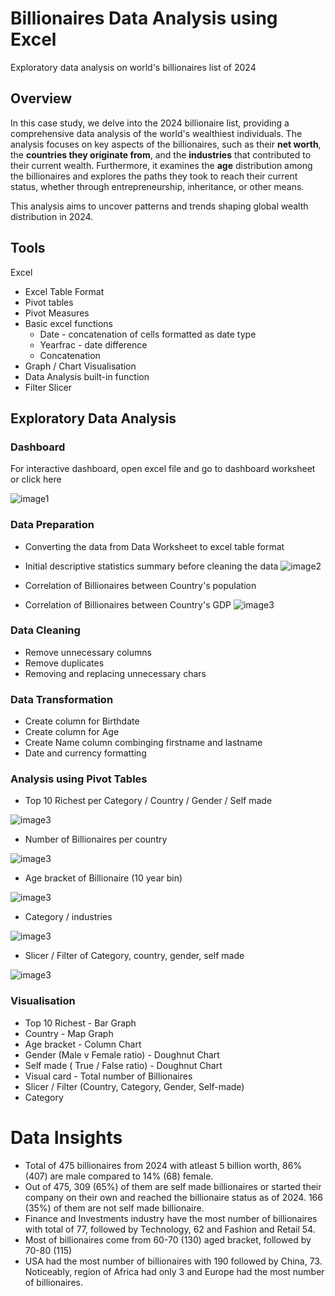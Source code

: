 # Billionaires Data Analysis using Excel

Exploratory data analysis on world's billionaires list of 2024

## Overview

In this case study, we delve into the 2024 billionaire list, providing a comprehensive data analysis of the world's wealthiest individuals. The analysis focuses on key aspects of the billionaires, such as their **net worth**, the **countries they originate from**, and the **industries** that contributed to their current wealth. Furthermore, it examines the **age** distribution among the billionaires and explores the paths they took to reach their current status, whether through entrepreneurship, inheritance, or other means. 

This analysis aims to uncover patterns and trends shaping global wealth distribution in 2024.

## Tools

Excel
  - Excel Table Format
  - Pivot tables
  - Pivot Measures
  - Basic excel functions
      - Date - concatenation of cells formatted as date type
      - Yearfrac - date difference
      - Concatenation
  - Graph / Chart Visualisation
  - Data Analysis built-in function
  - Filter Slicer

## Exploratory Data Analysis

### Dashboard
For interactive dashboard, open excel file and go to dashboard worksheet or click here

![image1](images/Worlds_Billionaire_SS.PNG)

### Data Preparation
  - Converting the data from Data Worksheet to excel table format
  - Initial descriptive statistics summary before cleaning the data
  ![image2](images/eda_statistic.PNG)
    
  - Correlation of Billionaires between Country's population
  - Correlation of Billionaires between Country's GDP
![image3](images/gdp_pop.PNG)


### Data Cleaning
  - Remove unnecessary columns
  - Remove duplicates
  - Removing and replacing unnecessary chars

### Data Transformation
  - Create column for Birthdate
  - Create column for Age
  - Create Name column combinging firstname and lastname
  - Date and currency formatting

### Analysis using Pivot Tables
  - Top 10 Richest per Category / Country / Gender / Self made
  
  ![image3](images/top10_pivot.PNG)
  
  - Number of Billionaires per country

  ![image3](images/country_pivot.PNG)
  
  - Age bracket of Billionaire (10 year bin)

  ![image3](images/age_pivot.PNG)
  
  - Category / industries

  ![image3](images/cat_pivot.PNG)
  
  - Slicer / Filter of Category, country, gender, self made
  
  ![image3](images/filter_pivot.PNG)

### Visualisation
  - Top 10 Richest - Bar Graph
  - Country -  Map Graph
  - Age bracket - Column Chart
  - Gender (Male v Female ratio) - Doughnut Chart
  - Self made ( True / False ratio) - Doughnut Chart
  - Visual card - Total number of Billionaires
  - Slicer / Filter (Country, Category, Gender, Self-made)
  - Category

# Data Insights
  - Total of 475 billionaires from 2024 with atleast 5 billion worth, 86% (407) are male compared to 14% (68) female.
  - Out of 475, 309 (65%) of them are self made billionaires or started their company on their own and reached the billionaire status as of 2024. 166 (35%) of them are not self made billionaire.
  - Finance and Investments industry have the most number of billionaires with total of 77, followed by Technology, 62 and Fashion and Retail 54.
  - Most of billionaires come from 60-70 (130) aged bracket, followed by 70-80 (115)
  - USA had the most number of billionaires with 190 followed by China, 73. Noticeably, region of Africa had only 3 and Europe had the most number of billionaires.








